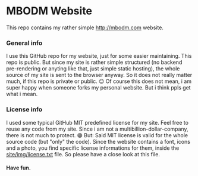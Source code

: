 # MBODM Website

This repo contains my rather simple http://mbodm.com website.

### General info
I use this GitHub repo for my website, just for some easier maintaining. This repo is public. But since my site is rather simple structured (no backend pre-rendering or anyting like that, just simple static hosting), the whole source of my site is sent to the browser anyway. So it does not really matter much, if this repo is private or public. 😉 Of course this does not mean, i am super happy when someone forks my personal website. But i think ppls get what i mean.

### License info
I used some typical GitHub MIT predefined license for my site. Feel free to reuse any code from my site. Since i am not a multibillion-dollar-company, there is not much to protect. 😁 But: Said MIT license is valid for the whole source code (but "only" the code). Since the website contains a font, icons and a photo, you find specific license informations for them, inside the [site/img/license.txt](site/img/license.txt) file. So please have a close look at this file.

#### Have fun.
